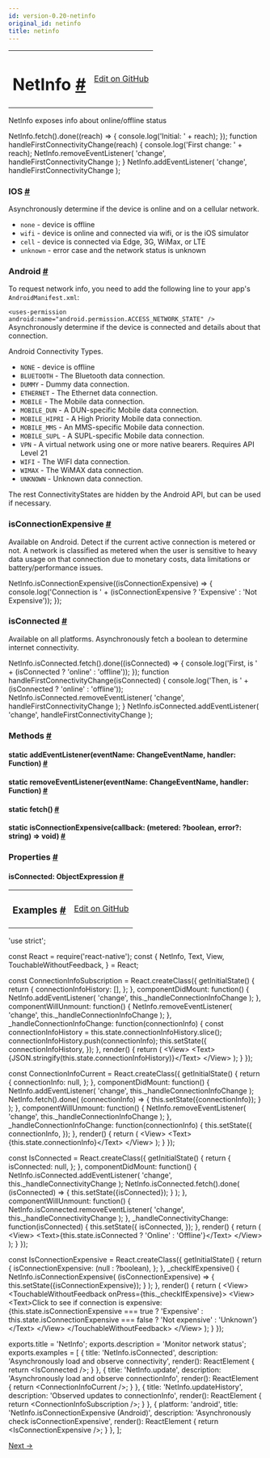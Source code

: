 ```yaml
---
id: version-0.20-netinfo
original_id: netinfo
title: netinfo
---
```

<a id="content"></a><table width="100%"><tbody><tr><td><h1><a class="anchor" name="netinfo"></a>NetInfo <a class="hash-link" href="#netinfo">#</a></h1></td><td style="text-align:right;"><a target="_blank" href="https://github.com/facebook/react-native/blob/master/Libraries/Network/NetInfo.js">Edit on GitHub</a></td></tr></tbody></table><div><div><p>NetInfo exposes info about online/offline status</p><div class="prism language-javascript">NetInfo<span class="token punctuation">.</span><span class="token function">fetch<span class="token punctuation">(</span></span><span class="token punctuation">)</span><span class="token punctuation">.</span><span class="token function">done<span class="token punctuation">(</span></span><span class="token punctuation">(</span>reach<span class="token punctuation">)</span> <span class="token operator">=</span><span class="token operator">&gt;</span> <span class="token punctuation">{</span>
  console<span class="token punctuation">.</span><span class="token function">log<span class="token punctuation">(</span></span><span class="token string">'Initial: '</span> <span class="token operator">+</span> reach<span class="token punctuation">)</span><span class="token punctuation">;</span>
<span class="token punctuation">}</span><span class="token punctuation">)</span><span class="token punctuation">;</span>
<span class="token keyword">function</span> <span class="token function">handleFirstConnectivityChange<span class="token punctuation">(</span></span>reach<span class="token punctuation">)</span> <span class="token punctuation">{</span>
  console<span class="token punctuation">.</span><span class="token function">log<span class="token punctuation">(</span></span><span class="token string">'First change: '</span> <span class="token operator">+</span> reach<span class="token punctuation">)</span><span class="token punctuation">;</span>
  NetInfo<span class="token punctuation">.</span><span class="token function">removeEventListener<span class="token punctuation">(</span></span>
    <span class="token string">'change'</span><span class="token punctuation">,</span>
    handleFirstConnectivityChange
  <span class="token punctuation">)</span><span class="token punctuation">;</span>
<span class="token punctuation">}</span>
NetInfo<span class="token punctuation">.</span><span class="token function">addEventListener<span class="token punctuation">(</span></span>
  <span class="token string">'change'</span><span class="token punctuation">,</span>
  handleFirstConnectivityChange
<span class="token punctuation">)</span><span class="token punctuation">;</span></div><h3><a class="anchor" name="ios"></a>IOS <a class="hash-link" href="#ios">#</a></h3><p>Asynchronously determine if the device is online and on a cellular network.</p><ul><li><code>none</code> - device is offline</li><li><code>wifi</code> - device is online and connected via wifi, or is the iOS simulator</li><li><code>cell</code> - device is connected via Edge, 3G, WiMax, or LTE</li><li><code>unknown</code> - error case and the network status is unknown</li></ul><h3><a class="anchor" name="android"></a>Android <a class="hash-link" href="#android">#</a></h3><p>To request network info, you need to add the following line to your
app's <code>AndroidManifest.xml</code>:</p><p><code>&lt;uses-permission android:name="android.permission.ACCESS_NETWORK_STATE" /&gt;</code>
Asynchronously determine if the device is connected and details about that connection.</p><p>Android Connectivity Types.</p><ul><li><code>NONE</code> - device is offline</li><li><code>BLUETOOTH</code> - The Bluetooth data connection.</li><li><code>DUMMY</code> -  Dummy data connection.</li><li><code>ETHERNET</code> - The Ethernet data connection.</li><li><code>MOBILE</code> - The Mobile data connection.</li><li><code>MOBILE_DUN</code> - A DUN-specific Mobile data connection.</li><li><code>MOBILE_HIPRI</code> - A High Priority Mobile data connection.</li><li><code>MOBILE_MMS</code> - An MMS-specific Mobile data connection.</li><li><code>MOBILE_SUPL</code> -  A SUPL-specific Mobile data connection.</li><li><code>VPN</code> -  A virtual network using one or more native bearers. Requires API Level 21</li><li><code>WIFI</code> - The WIFI data connection.</li><li><code>WIMAX</code> -  The WiMAX data connection.</li><li><code>UNKNOWN</code> - Unknown data connection.</li></ul><p>The rest ConnectivityStates are hidden by the Android API, but can be used if necessary.</p><h3><a class="anchor" name="isconnectionexpensive"></a>isConnectionExpensive <a class="hash-link" href="#isconnectionexpensive">#</a></h3><p>Available on Android. Detect if the current active connection is metered or not. A network is
classified as metered when the user is sensitive to heavy data usage on that connection due to
monetary costs, data limitations or battery/performance issues.</p><div class="prism language-javascript">NetInfo<span class="token punctuation">.</span><span class="token function">isConnectionExpensive<span class="token punctuation">(</span></span><span class="token punctuation">(</span>isConnectionExpensive<span class="token punctuation">)</span> <span class="token operator">=</span><span class="token operator">&gt;</span> <span class="token punctuation">{</span>
  console<span class="token punctuation">.</span><span class="token function">log<span class="token punctuation">(</span></span><span class="token string">'Connection is '</span> <span class="token operator">+</span> <span class="token punctuation">(</span>isConnectionExpensive <span class="token operator">?</span> <span class="token string">'Expensive'</span> <span class="token punctuation">:</span> <span class="token string">'Not Expensive'</span><span class="token punctuation">)</span><span class="token punctuation">)</span><span class="token punctuation">;</span>
<span class="token punctuation">}</span><span class="token punctuation">)</span><span class="token punctuation">;</span></div><h3><a class="anchor" name="isconnected"></a>isConnected <a class="hash-link" href="#isconnected">#</a></h3><p>Available on all platforms. Asynchronously fetch a boolean to determine
internet connectivity.</p><div class="prism language-javascript">NetInfo<span class="token punctuation">.</span>isConnected<span class="token punctuation">.</span><span class="token function">fetch<span class="token punctuation">(</span></span><span class="token punctuation">)</span><span class="token punctuation">.</span><span class="token function">done<span class="token punctuation">(</span></span><span class="token punctuation">(</span>isConnected<span class="token punctuation">)</span> <span class="token operator">=</span><span class="token operator">&gt;</span> <span class="token punctuation">{</span>
  console<span class="token punctuation">.</span><span class="token function">log<span class="token punctuation">(</span></span><span class="token string">'First, is '</span> <span class="token operator">+</span> <span class="token punctuation">(</span>isConnected <span class="token operator">?</span> <span class="token string">'online'</span> <span class="token punctuation">:</span> <span class="token string">'offline'</span><span class="token punctuation">)</span><span class="token punctuation">)</span><span class="token punctuation">;</span>
<span class="token punctuation">}</span><span class="token punctuation">)</span><span class="token punctuation">;</span>
<span class="token keyword">function</span> <span class="token function">handleFirstConnectivityChange<span class="token punctuation">(</span></span>isConnected<span class="token punctuation">)</span> <span class="token punctuation">{</span>
  console<span class="token punctuation">.</span><span class="token function">log<span class="token punctuation">(</span></span><span class="token string">'Then, is '</span> <span class="token operator">+</span> <span class="token punctuation">(</span>isConnected <span class="token operator">?</span> <span class="token string">'online'</span> <span class="token punctuation">:</span> <span class="token string">'offline'</span><span class="token punctuation">)</span><span class="token punctuation">)</span><span class="token punctuation">;</span>
  NetInfo<span class="token punctuation">.</span>isConnected<span class="token punctuation">.</span><span class="token function">removeEventListener<span class="token punctuation">(</span></span>
    <span class="token string">'change'</span><span class="token punctuation">,</span>
    handleFirstConnectivityChange
  <span class="token punctuation">)</span><span class="token punctuation">;</span>
<span class="token punctuation">}</span>
NetInfo<span class="token punctuation">.</span>isConnected<span class="token punctuation">.</span><span class="token function">addEventListener<span class="token punctuation">(</span></span>
  <span class="token string">'change'</span><span class="token punctuation">,</span>
  handleFirstConnectivityChange
<span class="token punctuation">)</span><span class="token punctuation">;</span></div></div><span><h3><a class="anchor" name="methods"></a>Methods <a class="hash-link" href="#methods">#</a></h3><div class="props"><div class="prop"><h4 class="propTitle"><a class="anchor" name="addeventlistener"></a><span class="propType">static </span>addEventListener<span class="propType">(eventName: ChangeEventName, handler: Function)</span> <a class="hash-link" href="#addeventlistener">#</a></h4></div><div class="prop"><h4 class="propTitle"><a class="anchor" name="removeeventlistener"></a><span class="propType">static </span>removeEventListener<span class="propType">(eventName: ChangeEventName, handler: Function)</span> <a class="hash-link" href="#removeeventlistener">#</a></h4></div><div class="prop"><h4 class="propTitle"><a class="anchor" name="fetch"></a><span class="propType">static </span>fetch<span class="propType">()</span> <a class="hash-link" href="#fetch">#</a></h4></div><div class="prop"><h4 class="propTitle"><a class="anchor" name="isconnectionexpensive"></a><span class="propType">static </span>isConnectionExpensive<span class="propType">(callback: (metered: ?boolean, error?: string) =&gt; void)</span> <a class="hash-link" href="#isconnectionexpensive">#</a></h4></div></div></span><span><h3><a class="anchor" name="properties"></a>Properties <a class="hash-link" href="#properties">#</a></h3><div class="props"><div class="prop"><h4 class="propTitle"><a class="anchor" name="isconnected"></a>isConnected<span class="propType">: ObjectExpression</span> <a class="hash-link" href="#isconnected">#</a></h4></div></div></span></div><div><table width="100%"><tbody><tr><td><h3><a class="anchor" name="examples"></a>Examples <a class="hash-link" href="#examples">#</a></h3></td><td style="text-align:right;"><a target="_blank" href="https://github.com/facebook/react-native/blob/master/Examples/UIExplorer/NetInfoExample.js">Edit on GitHub</a></td></tr></tbody></table><div class="prism language-javascript"><span class="token string">'use strict'</span><span class="token punctuation">;</span>

const React <span class="token operator">=</span> <span class="token function">require<span class="token punctuation">(</span></span><span class="token string">'react-native'</span><span class="token punctuation">)</span><span class="token punctuation">;</span>
const <span class="token punctuation">{</span>
  NetInfo<span class="token punctuation">,</span>
  Text<span class="token punctuation">,</span>
  View<span class="token punctuation">,</span>
  TouchableWithoutFeedback<span class="token punctuation">,</span>
<span class="token punctuation">}</span> <span class="token operator">=</span> React<span class="token punctuation">;</span>

const ConnectionInfoSubscription <span class="token operator">=</span> React<span class="token punctuation">.</span><span class="token function">createClass<span class="token punctuation">(</span></span><span class="token punctuation">{</span>
  <span class="token function">getInitialState<span class="token punctuation">(</span></span><span class="token punctuation">)</span> <span class="token punctuation">{</span>
    <span class="token keyword">return</span> <span class="token punctuation">{</span>
      connectionInfoHistory<span class="token punctuation">:</span> <span class="token punctuation">[</span><span class="token punctuation">]</span><span class="token punctuation">,</span>
    <span class="token punctuation">}</span><span class="token punctuation">;</span>
  <span class="token punctuation">}</span><span class="token punctuation">,</span>
  componentDidMount<span class="token punctuation">:</span> <span class="token keyword">function</span><span class="token punctuation">(</span><span class="token punctuation">)</span> <span class="token punctuation">{</span>
    NetInfo<span class="token punctuation">.</span><span class="token function">addEventListener<span class="token punctuation">(</span></span>
        <span class="token string">'change'</span><span class="token punctuation">,</span>
        <span class="token keyword">this</span><span class="token punctuation">.</span>_handleConnectionInfoChange
    <span class="token punctuation">)</span><span class="token punctuation">;</span>
  <span class="token punctuation">}</span><span class="token punctuation">,</span>
  componentWillUnmount<span class="token punctuation">:</span> <span class="token keyword">function</span><span class="token punctuation">(</span><span class="token punctuation">)</span> <span class="token punctuation">{</span>
    NetInfo<span class="token punctuation">.</span><span class="token function">removeEventListener<span class="token punctuation">(</span></span>
        <span class="token string">'change'</span><span class="token punctuation">,</span>
        <span class="token keyword">this</span><span class="token punctuation">.</span>_handleConnectionInfoChange
    <span class="token punctuation">)</span><span class="token punctuation">;</span>
  <span class="token punctuation">}</span><span class="token punctuation">,</span>
  _handleConnectionInfoChange<span class="token punctuation">:</span> <span class="token keyword">function</span><span class="token punctuation">(</span>connectionInfo<span class="token punctuation">)</span> <span class="token punctuation">{</span>
    const connectionInfoHistory <span class="token operator">=</span> <span class="token keyword">this</span><span class="token punctuation">.</span>state<span class="token punctuation">.</span>connectionInfoHistory<span class="token punctuation">.</span><span class="token function">slice<span class="token punctuation">(</span></span><span class="token punctuation">)</span><span class="token punctuation">;</span>
    connectionInfoHistory<span class="token punctuation">.</span><span class="token function">push<span class="token punctuation">(</span></span>connectionInfo<span class="token punctuation">)</span><span class="token punctuation">;</span>
    <span class="token keyword">this</span><span class="token punctuation">.</span><span class="token function">setState<span class="token punctuation">(</span></span><span class="token punctuation">{</span>
      connectionInfoHistory<span class="token punctuation">,</span>
    <span class="token punctuation">}</span><span class="token punctuation">)</span><span class="token punctuation">;</span>
  <span class="token punctuation">}</span><span class="token punctuation">,</span>
  <span class="token function">render<span class="token punctuation">(</span></span><span class="token punctuation">)</span> <span class="token punctuation">{</span>
    <span class="token keyword">return</span> <span class="token punctuation">(</span>
        &lt;View<span class="token operator">&gt;</span>
          &lt;Text<span class="token operator">&gt;</span><span class="token punctuation">{</span>JSON<span class="token punctuation">.</span><span class="token function">stringify<span class="token punctuation">(</span></span><span class="token keyword">this</span><span class="token punctuation">.</span>state<span class="token punctuation">.</span>connectionInfoHistory<span class="token punctuation">)</span><span class="token punctuation">}</span>&lt;<span class="token operator">/</span>Text<span class="token operator">&gt;</span>
        &lt;<span class="token operator">/</span>View<span class="token operator">&gt;</span>
    <span class="token punctuation">)</span><span class="token punctuation">;</span>
  <span class="token punctuation">}</span>
<span class="token punctuation">}</span><span class="token punctuation">)</span><span class="token punctuation">;</span>

const ConnectionInfoCurrent <span class="token operator">=</span> React<span class="token punctuation">.</span><span class="token function">createClass<span class="token punctuation">(</span></span><span class="token punctuation">{</span>
  <span class="token function">getInitialState<span class="token punctuation">(</span></span><span class="token punctuation">)</span> <span class="token punctuation">{</span>
    <span class="token keyword">return</span> <span class="token punctuation">{</span>
      connectionInfo<span class="token punctuation">:</span> <span class="token keyword">null</span><span class="token punctuation">,</span>
    <span class="token punctuation">}</span><span class="token punctuation">;</span>
  <span class="token punctuation">}</span><span class="token punctuation">,</span>
  componentDidMount<span class="token punctuation">:</span> <span class="token keyword">function</span><span class="token punctuation">(</span><span class="token punctuation">)</span> <span class="token punctuation">{</span>
    NetInfo<span class="token punctuation">.</span><span class="token function">addEventListener<span class="token punctuation">(</span></span>
        <span class="token string">'change'</span><span class="token punctuation">,</span>
        <span class="token keyword">this</span><span class="token punctuation">.</span>_handleConnectionInfoChange
    <span class="token punctuation">)</span><span class="token punctuation">;</span>
    NetInfo<span class="token punctuation">.</span><span class="token function">fetch<span class="token punctuation">(</span></span><span class="token punctuation">)</span><span class="token punctuation">.</span><span class="token function">done<span class="token punctuation">(</span></span>
        <span class="token punctuation">(</span>connectionInfo<span class="token punctuation">)</span> <span class="token operator">=</span><span class="token operator">&gt;</span> <span class="token punctuation">{</span> <span class="token keyword">this</span><span class="token punctuation">.</span><span class="token function">setState<span class="token punctuation">(</span></span><span class="token punctuation">{</span>connectionInfo<span class="token punctuation">}</span><span class="token punctuation">)</span><span class="token punctuation">;</span> <span class="token punctuation">}</span>
    <span class="token punctuation">)</span><span class="token punctuation">;</span>
  <span class="token punctuation">}</span><span class="token punctuation">,</span>
  componentWillUnmount<span class="token punctuation">:</span> <span class="token keyword">function</span><span class="token punctuation">(</span><span class="token punctuation">)</span> <span class="token punctuation">{</span>
    NetInfo<span class="token punctuation">.</span><span class="token function">removeEventListener<span class="token punctuation">(</span></span>
        <span class="token string">'change'</span><span class="token punctuation">,</span>
        <span class="token keyword">this</span><span class="token punctuation">.</span>_handleConnectionInfoChange
    <span class="token punctuation">)</span><span class="token punctuation">;</span>
  <span class="token punctuation">}</span><span class="token punctuation">,</span>
  _handleConnectionInfoChange<span class="token punctuation">:</span> <span class="token keyword">function</span><span class="token punctuation">(</span>connectionInfo<span class="token punctuation">)</span> <span class="token punctuation">{</span>
    <span class="token keyword">this</span><span class="token punctuation">.</span><span class="token function">setState<span class="token punctuation">(</span></span><span class="token punctuation">{</span>
      connectionInfo<span class="token punctuation">,</span>
    <span class="token punctuation">}</span><span class="token punctuation">)</span><span class="token punctuation">;</span>
  <span class="token punctuation">}</span><span class="token punctuation">,</span>
  <span class="token function">render<span class="token punctuation">(</span></span><span class="token punctuation">)</span> <span class="token punctuation">{</span>
    <span class="token keyword">return</span> <span class="token punctuation">(</span>
        &lt;View<span class="token operator">&gt;</span>
          &lt;Text<span class="token operator">&gt;</span><span class="token punctuation">{</span><span class="token keyword">this</span><span class="token punctuation">.</span>state<span class="token punctuation">.</span>connectionInfo<span class="token punctuation">}</span>&lt;<span class="token operator">/</span>Text<span class="token operator">&gt;</span>
        &lt;<span class="token operator">/</span>View<span class="token operator">&gt;</span>
    <span class="token punctuation">)</span><span class="token punctuation">;</span>
  <span class="token punctuation">}</span>
<span class="token punctuation">}</span><span class="token punctuation">)</span><span class="token punctuation">;</span>

const IsConnected <span class="token operator">=</span> React<span class="token punctuation">.</span><span class="token function">createClass<span class="token punctuation">(</span></span><span class="token punctuation">{</span>
  <span class="token function">getInitialState<span class="token punctuation">(</span></span><span class="token punctuation">)</span> <span class="token punctuation">{</span>
    <span class="token keyword">return</span> <span class="token punctuation">{</span>
      isConnected<span class="token punctuation">:</span> <span class="token keyword">null</span><span class="token punctuation">,</span>
    <span class="token punctuation">}</span><span class="token punctuation">;</span>
  <span class="token punctuation">}</span><span class="token punctuation">,</span>
  componentDidMount<span class="token punctuation">:</span> <span class="token keyword">function</span><span class="token punctuation">(</span><span class="token punctuation">)</span> <span class="token punctuation">{</span>
    NetInfo<span class="token punctuation">.</span>isConnected<span class="token punctuation">.</span><span class="token function">addEventListener<span class="token punctuation">(</span></span>
        <span class="token string">'change'</span><span class="token punctuation">,</span>
        <span class="token keyword">this</span><span class="token punctuation">.</span>_handleConnectivityChange
    <span class="token punctuation">)</span><span class="token punctuation">;</span>
    NetInfo<span class="token punctuation">.</span>isConnected<span class="token punctuation">.</span><span class="token function">fetch<span class="token punctuation">(</span></span><span class="token punctuation">)</span><span class="token punctuation">.</span><span class="token function">done<span class="token punctuation">(</span></span>
        <span class="token punctuation">(</span>isConnected<span class="token punctuation">)</span> <span class="token operator">=</span><span class="token operator">&gt;</span> <span class="token punctuation">{</span> <span class="token keyword">this</span><span class="token punctuation">.</span><span class="token function">setState<span class="token punctuation">(</span></span><span class="token punctuation">{</span>isConnected<span class="token punctuation">}</span><span class="token punctuation">)</span><span class="token punctuation">;</span> <span class="token punctuation">}</span>
    <span class="token punctuation">)</span><span class="token punctuation">;</span>
  <span class="token punctuation">}</span><span class="token punctuation">,</span>
  componentWillUnmount<span class="token punctuation">:</span> <span class="token keyword">function</span><span class="token punctuation">(</span><span class="token punctuation">)</span> <span class="token punctuation">{</span>
    NetInfo<span class="token punctuation">.</span>isConnected<span class="token punctuation">.</span><span class="token function">removeEventListener<span class="token punctuation">(</span></span>
        <span class="token string">'change'</span><span class="token punctuation">,</span>
        <span class="token keyword">this</span><span class="token punctuation">.</span>_handleConnectivityChange
    <span class="token punctuation">)</span><span class="token punctuation">;</span>
  <span class="token punctuation">}</span><span class="token punctuation">,</span>
  _handleConnectivityChange<span class="token punctuation">:</span> <span class="token keyword">function</span><span class="token punctuation">(</span>isConnected<span class="token punctuation">)</span> <span class="token punctuation">{</span>
    <span class="token keyword">this</span><span class="token punctuation">.</span><span class="token function">setState<span class="token punctuation">(</span></span><span class="token punctuation">{</span>
      isConnected<span class="token punctuation">,</span>
    <span class="token punctuation">}</span><span class="token punctuation">)</span><span class="token punctuation">;</span>
  <span class="token punctuation">}</span><span class="token punctuation">,</span>
  <span class="token function">render<span class="token punctuation">(</span></span><span class="token punctuation">)</span> <span class="token punctuation">{</span>
    <span class="token keyword">return</span> <span class="token punctuation">(</span>
        &lt;View<span class="token operator">&gt;</span>
          &lt;Text<span class="token operator">&gt;</span><span class="token punctuation">{</span><span class="token keyword">this</span><span class="token punctuation">.</span>state<span class="token punctuation">.</span>isConnected <span class="token operator">?</span> <span class="token string">'Online'</span> <span class="token punctuation">:</span> <span class="token string">'Offline'</span><span class="token punctuation">}</span>&lt;<span class="token operator">/</span>Text<span class="token operator">&gt;</span>
        &lt;<span class="token operator">/</span>View<span class="token operator">&gt;</span>
    <span class="token punctuation">)</span><span class="token punctuation">;</span>
  <span class="token punctuation">}</span>
<span class="token punctuation">}</span><span class="token punctuation">)</span><span class="token punctuation">;</span>

const IsConnectionExpensive <span class="token operator">=</span> React<span class="token punctuation">.</span><span class="token function">createClass<span class="token punctuation">(</span></span><span class="token punctuation">{</span>
  <span class="token function">getInitialState<span class="token punctuation">(</span></span><span class="token punctuation">)</span> <span class="token punctuation">{</span>
    <span class="token keyword">return</span> <span class="token punctuation">{</span>
      isConnectionExpensive<span class="token punctuation">:</span> <span class="token punctuation">(</span><span class="token keyword">null</span> <span class="token punctuation">:</span> <span class="token operator">?</span>boolean<span class="token punctuation">)</span><span class="token punctuation">,</span>
    <span class="token punctuation">}</span><span class="token punctuation">;</span>
  <span class="token punctuation">}</span><span class="token punctuation">,</span>
  <span class="token function">_checkIfExpensive<span class="token punctuation">(</span></span><span class="token punctuation">)</span> <span class="token punctuation">{</span>
    NetInfo<span class="token punctuation">.</span><span class="token function">isConnectionExpensive<span class="token punctuation">(</span></span>
        <span class="token punctuation">(</span>isConnectionExpensive<span class="token punctuation">)</span> <span class="token operator">=</span><span class="token operator">&gt;</span> <span class="token punctuation">{</span> <span class="token keyword">this</span><span class="token punctuation">.</span><span class="token function">setState<span class="token punctuation">(</span></span><span class="token punctuation">{</span>isConnectionExpensive<span class="token punctuation">}</span><span class="token punctuation">)</span><span class="token punctuation">;</span> <span class="token punctuation">}</span>
    <span class="token punctuation">)</span><span class="token punctuation">;</span>
  <span class="token punctuation">}</span><span class="token punctuation">,</span>
  <span class="token function">render<span class="token punctuation">(</span></span><span class="token punctuation">)</span> <span class="token punctuation">{</span>
    <span class="token keyword">return</span> <span class="token punctuation">(</span>
        &lt;View<span class="token operator">&gt;</span>
          &lt;TouchableWithoutFeedback onPress<span class="token operator">=</span><span class="token punctuation">{</span><span class="token keyword">this</span><span class="token punctuation">.</span>_checkIfExpensive<span class="token punctuation">}</span><span class="token operator">&gt;</span>
            &lt;View<span class="token operator">&gt;</span>
              &lt;Text<span class="token operator">&gt;</span>Click to see <span class="token keyword">if</span> connection is expensive<span class="token punctuation">:</span>
                <span class="token punctuation">{</span><span class="token keyword">this</span><span class="token punctuation">.</span>state<span class="token punctuation">.</span>isConnectionExpensive <span class="token operator">===</span> <span class="token boolean">true</span> <span class="token operator">?</span> <span class="token string">'Expensive'</span> <span class="token punctuation">:</span>
                <span class="token keyword">this</span><span class="token punctuation">.</span>state<span class="token punctuation">.</span>isConnectionExpensive <span class="token operator">===</span> <span class="token boolean">false</span> <span class="token operator">?</span> <span class="token string">'Not expensive'</span>
                <span class="token punctuation">:</span> <span class="token string">'Unknown'</span><span class="token punctuation">}</span>
              &lt;<span class="token operator">/</span>Text<span class="token operator">&gt;</span>
            &lt;<span class="token operator">/</span>View<span class="token operator">&gt;</span>
          &lt;<span class="token operator">/</span>TouchableWithoutFeedback<span class="token operator">&gt;</span>
        &lt;<span class="token operator">/</span>View<span class="token operator">&gt;</span>
    <span class="token punctuation">)</span><span class="token punctuation">;</span>
  <span class="token punctuation">}</span>
<span class="token punctuation">}</span><span class="token punctuation">)</span><span class="token punctuation">;</span>

exports<span class="token punctuation">.</span>title <span class="token operator">=</span> <span class="token string">'NetInfo'</span><span class="token punctuation">;</span>
exports<span class="token punctuation">.</span>description <span class="token operator">=</span> <span class="token string">'Monitor network status'</span><span class="token punctuation">;</span>
exports<span class="token punctuation">.</span>examples <span class="token operator">=</span> <span class="token punctuation">[</span>
  <span class="token punctuation">{</span>
    title<span class="token punctuation">:</span> <span class="token string">'NetInfo.isConnected'</span><span class="token punctuation">,</span>
    description<span class="token punctuation">:</span> <span class="token string">'Asynchronously load and observe connectivity'</span><span class="token punctuation">,</span>
    <span class="token function">render<span class="token punctuation">(</span></span><span class="token punctuation">)</span><span class="token punctuation">:</span> ReactElement <span class="token punctuation">{</span> <span class="token keyword">return</span> &lt;IsConnected <span class="token operator">/</span><span class="token operator">&gt;</span><span class="token punctuation">;</span> <span class="token punctuation">}</span>
  <span class="token punctuation">}</span><span class="token punctuation">,</span>
  <span class="token punctuation">{</span>
    title<span class="token punctuation">:</span> <span class="token string">'NetInfo.update'</span><span class="token punctuation">,</span>
    description<span class="token punctuation">:</span> <span class="token string">'Asynchronously load and observe connectionInfo'</span><span class="token punctuation">,</span>
    <span class="token function">render<span class="token punctuation">(</span></span><span class="token punctuation">)</span><span class="token punctuation">:</span> ReactElement <span class="token punctuation">{</span> <span class="token keyword">return</span> &lt;ConnectionInfoCurrent <span class="token operator">/</span><span class="token operator">&gt;</span><span class="token punctuation">;</span> <span class="token punctuation">}</span>
  <span class="token punctuation">}</span><span class="token punctuation">,</span>
  <span class="token punctuation">{</span>
    title<span class="token punctuation">:</span> <span class="token string">'NetInfo.updateHistory'</span><span class="token punctuation">,</span>
    description<span class="token punctuation">:</span> <span class="token string">'Observed updates to connectionInfo'</span><span class="token punctuation">,</span>
    <span class="token function">render<span class="token punctuation">(</span></span><span class="token punctuation">)</span><span class="token punctuation">:</span> ReactElement <span class="token punctuation">{</span> <span class="token keyword">return</span> &lt;ConnectionInfoSubscription <span class="token operator">/</span><span class="token operator">&gt;</span><span class="token punctuation">;</span> <span class="token punctuation">}</span>
  <span class="token punctuation">}</span><span class="token punctuation">,</span>
  <span class="token punctuation">{</span>
    platform<span class="token punctuation">:</span> <span class="token string">'android'</span><span class="token punctuation">,</span>
    title<span class="token punctuation">:</span> <span class="token string">'NetInfo.isConnectionExpensive (Android)'</span><span class="token punctuation">,</span>
    description<span class="token punctuation">:</span> <span class="token string">'Asynchronously check isConnectionExpensive'</span><span class="token punctuation">,</span>
    <span class="token function">render<span class="token punctuation">(</span></span><span class="token punctuation">)</span><span class="token punctuation">:</span> ReactElement <span class="token punctuation">{</span> <span class="token keyword">return</span> &lt;IsConnectionExpensive <span class="token operator">/</span><span class="token operator">&gt;</span><span class="token punctuation">;</span> <span class="token punctuation">}</span>
  <span class="token punctuation">}</span><span class="token punctuation">,</span>
<span class="token punctuation">]</span><span class="token punctuation">;</span></div></div><div class="docs-prevnext"><a class="docs-next" href="docs/panresponder.html#content">Next →</a></div>